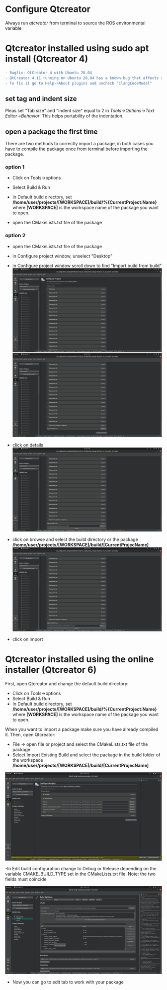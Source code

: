# Configure Qtcreator

Always run _qtcreator_ from terminal to source the ROS environmental variable

# Qtcreator installed using sudo apt install (Qtcreator 4)

```diff
- Bugfix: QtCreator 4 with Ubuntu 20.04
- QtCreator 4.11 running on Ubuntu 20.04 has a known bug that affects semantic highlighting.
- To fix it go to Help->About plugins and uncheck "ClangCodeModel"
```

## set tag and indent size

Pleas set "Tab size" and "Indent size" equal to 2 in _Tools->Options->Text Editor->Behavior_. This helps portability of the indentation.

## open a package the first time
There are two methods to correctly import a package, in both cases you have to compile the package once from terminal before importing the package.

### option 1

- Click on Tools->options

- Select Build & Run

- In Default build directory, set __/home/user/projects/**[WORKSPACE]**/build/%{CurrentProject:Name}__
where **[WORKSPACE]** is the workspace name of the package you want to open.

- open the CMakeLists.txt file of the package

### option 2


- open the CMakeLists.txt file of the package

- in Configure project window, unselect "Desktop"

- in Configure project window scroll down to find "Import build from build"
![alt text](images/configure_build01.png)
![alt text](images/configure_build02.png)

- click on details
![alt text](images/configure_build03.png)

- click on browse and select the build directory or the package __/home/user/projects/**[WORKSPACE]**/build/[CurrentProjecName]__
![alt text](images/configure_build04.png)

- click on import

# Qtcreator installed using the online installer (Qtcreator 6)
First, open Qtcreator and change the default build directory:

- Click on Tools->options
- Select Build & Run
- In Default build directory, set __/home/user/projects/**[WORKSPACE]**/build/%{CurrentProject:Name}__
where **[WORKSPACE]** is the workspace name of the package you want to open.

When you want to import a package make sure you have already compiled it.
Then, open Qtcreator:

- File -> open file or project and select the CMakeLists.txt file of the package
- Select Import Existing Build and select the package in the build folder of the workspace
__/home/user/projects/**[WORKSPACE]**/build/[CurrentProjecName]__

![alt text](images/nerd_configure_project.png)

-In Edit build configuration change to Debug or Release depending on the variable CMAKE_BUILD_TYPE set in the CMakeLists.txt file. Note: the two fields must coincide

![alt text](images/nerd_import_build.png)

- Now you can go to edit tab to work with your package
